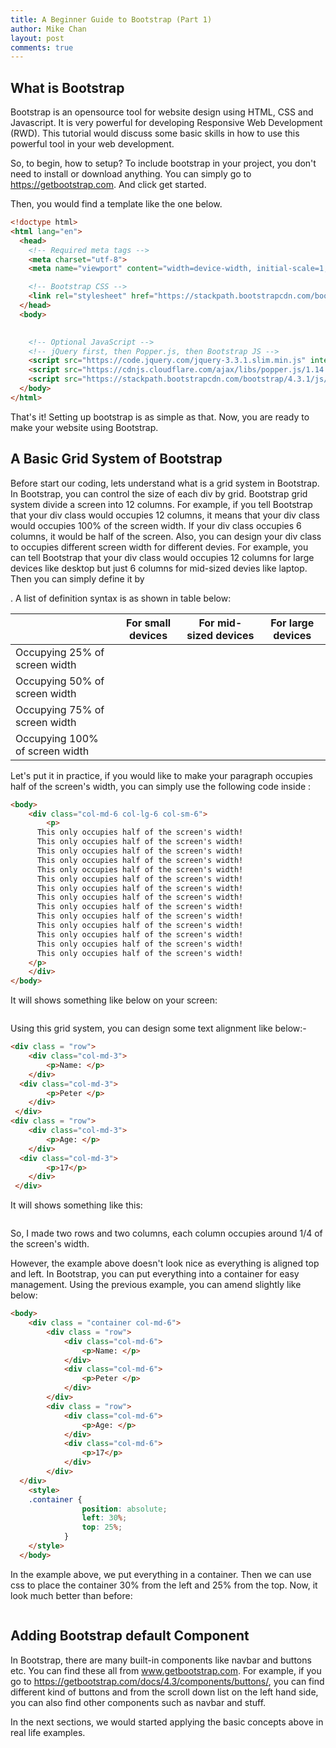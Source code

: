 ```yaml
---
title: A Beginner Guide to Bootstrap (Part 1)
author: Mike Chan
layout: post
comments: true
---
```



## What is Bootstrap

Bootstrap is an opensource tool for website design using HTML, CSS and Javascript. It is very powerful for developing Responsive Web Development (RWD). This tutorial would discuss some basic skills in how to use this powerful tool in your web development. 

So, to begin, how to setup? To include bootstrap in your project, you don't need to install or download anything. You can simply go to https://getbootstrap.com. And click get started.



Then, you would find a template like the one below.

```html
<!doctype html>
<html lang="en">
  <head>
    <!-- Required meta tags -->
    <meta charset="utf-8">
    <meta name="viewport" content="width=device-width, initial-scale=1, shrink-to-fit=no">

    <!-- Bootstrap CSS -->
    <link rel="stylesheet" href="https://stackpath.bootstrapcdn.com/bootstrap/4.3.1/css/bootstrap.min.css" integrity="sha384-ggOyR0iXCbMQv3Xipma34MD+dH/1fQ784/j6cY/iJTQUOhcWr7x9JvoRxT2MZw1T" crossorigin="anonymous">
  </head>
  <body>
   

    <!-- Optional JavaScript -->
    <!-- jQuery first, then Popper.js, then Bootstrap JS -->
    <script src="https://code.jquery.com/jquery-3.3.1.slim.min.js" integrity="sha384-q8i/X+965DzO0rT7abK41JStQIAqVgRVzpbzo5smXKp4YfRvH+8abtTE1Pi6jizo" crossorigin="anonymous"></script>
    <script src="https://cdnjs.cloudflare.com/ajax/libs/popper.js/1.14.7/umd/popper.min.js" integrity="sha384-UO2eT0CpHqdSJQ6hJty5KVphtPhzWj9WO1clHTMGa3JDZwrnQq4sF86dIHNDz0W1" crossorigin="anonymous"></script>
    <script src="https://stackpath.bootstrapcdn.com/bootstrap/4.3.1/js/bootstrap.min.js" integrity="sha384-JjSmVgyd0p3pXB1rRibZUAYoIIy6OrQ6VrjIEaFf/nJGzIxFDsf4x0xIM+B07jRM" crossorigin="anonymous"></script>
  </body>
</html>
```

That's it! Setting up bootstrap is as simple as that. Now, you are ready to make your website using Bootstrap.

## A Basic Grid System of Bootstrap


Before start our coding, lets understand what is a grid system in Bootstrap. In Bootstrap, you can control the size of each div by grid. Bootstrap grid system divide a screen into 12 columns. For example, if you tell Bootstrap that your div class would occupies 12 columns, it means that your div class would occupies 100% of the screen width. If your div class occupies 6 columns, it would be half of the screen. Also, you can design your div class to occupies different screen width for different devies. For example, you can tell Bootstrap that your div class would occupies 12 columns for large devices like desktop but just 6 columns for mid-sized devies like laptop. Then you can simply define it by <div class = "col-lg-12 col-md-6">.  A list of definition syntax is as shown in table below:

|                                | For small devices         | For mid-sized devices     | For large devices         |
| ------------------------------ | ------------------------- | ------------------------- | ------------------------- |
| Occupying 25% of screen width  | <div class = "col-sm-3">  | <div class = "col-md-3">  | <div class = "col-lg-3">  |
| Occupying 50% of screen width  | <div class = "col-sm-6">  | <div class = "col-md-6">  | <div class = "col-lg-6">  |
| Occupying 75% of screen width  | <div class = "col-sm-9">  | <div class = "col-md-9">  | <div class = "col-lg-9">  |
| Occupying 100% of screen width | <div class = "col-sm-12"> | <div class = "col-md-12"> | <div class = "col-lg-12"> |

Let's put it in practice, if you would like to make your paragraph occupies half of the screen's width, you can simply use the following code inside <body>:

```html
<body>
	<div class="col-md-6 col-lg-6 col-sm-6">
		<p>
      This only occupies half of the screen's width! 
      This only occupies half of the screen's width! 
      This only occupies half of the screen's width! 
      This only occupies half of the screen's width! 
      This only occupies half of the screen's width! 
      This only occupies half of the screen's width! 
      This only occupies half of the screen's width! 
      This only occupies half of the screen's width! 
      This only occupies half of the screen's width! 				
      This only occupies half of the screen's width! 
      This only occupies half of the screen's width! 
      This only occupies half of the screen's width! 
      This only occupies half of the screen's width! 
      This only occupies half of the screen's width! 
    </p>
	</div>
</body>
```

It will shows something like below on your screen:

<span class="image"><img src="{{ 'assets/images/bootstraptutorial1.png' | relative_url }}" alt="" /></span>

Using this grid system, you can design some text alignment like below:-

```html
<div class = "row">
	<div class="col-md-3">
		<p>Name: </p>
	</div>
  <div class="col-md-3">
		<p>Peter </p>
	</div>
 </div>
<div class = "row">
	<div class="col-md-3">
		<p>Age: </p>
	</div>
  <div class="col-md-3">
		<p>17</p>
	</div>
 </div>
```

It will shows something like this:

<span class="image"><img src="{{ 'assets/images/bootstraptutorial2.png' | relative_url }}" alt="" /></span>

So, I made two rows and two columns, each column occupies around 1/4 of the screen's width.

However, the example above doesn't look nice as everything is aligned top and left. In Bootstrap, you can put everything into a container for easy management. Using the previous example, you can amend slightly like below:

```html
<body>
    <div class = "container col-md-6">
        <div class = "row">
            <div class="col-md-6">
                <p>Name: </p>
            </div>
            <div class="col-md-6">
                <p>Peter </p>
            </div>
        </div>
        <div class = "row">
            <div class="col-md-6">
                <p>Age: </p>
            </div>
            <div class="col-md-6">
                <p>17</p>
            </div>
        </div>
  </div>
    <style>
    .container {
                position: absolute;
                left: 30%;
                top: 25%;
            }
    </style>
  </body>
```

In the example above, we put everything in a container. Then we can use css to place the container 30% from the left and 25% from the top. Now, it look much better than before:

<span class="image"><img src="{{ 'assets/images/bootstraptutorial3.png' | relative_url }}" alt="" /></span>

## Adding Bootstrap default Component

In Bootstrap, there are many built-in components like navbar and buttons etc. You can find these all from www.getbootstrap.com. For example, if you go to https://getbootstrap.com/docs/4.3/components/buttons/, you can find different kind of buttons and from the scroll down list on the left hand side, you can also find other components such as navbar and stuff.

In the next sections, we would started applying the basic concepts above in real life examples.
